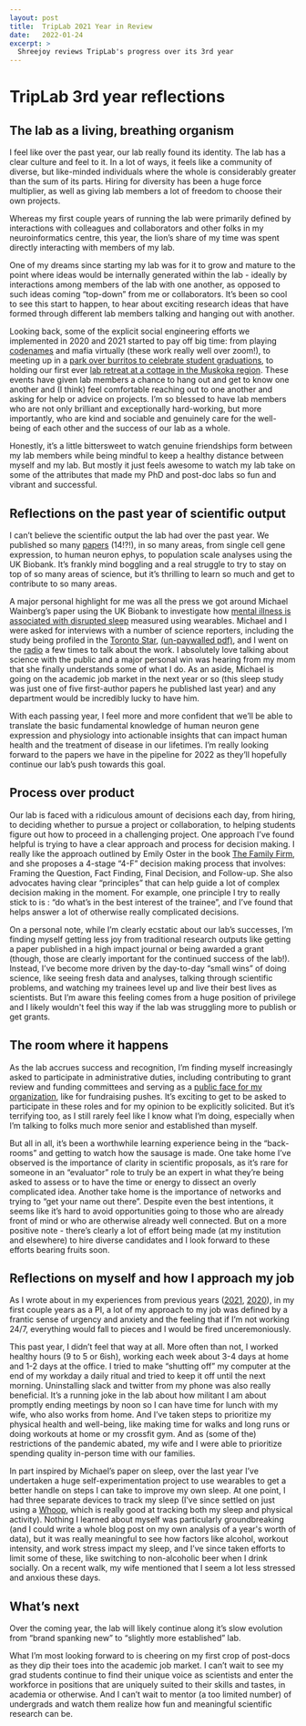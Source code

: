 ```yaml
---
layout: post
title:  TripLab 2021 Year in Review
date:   2022-01-24
excerpt: >
  Shreejoy reviews TripLab's progress over its 3rd year
---
```


# TripLab 3rd year reflections

## The lab as a living, breathing organism

I feel like over the past year, our lab really found its identity. The lab has a clear culture and feel to it. In a lot of ways, it feels like a community of diverse, but like-minded individuals where the whole is considerably greater than the sum of its parts. Hiring for diversity has been a huge force multiplier, as well as giving lab members a lot of freedom to choose their own projects.

Whereas my first couple years of running the lab were primarily defined by interactions with colleagues and collaborators and other folks in my neuroinformatics centre, this year, the lion’s share of my time was spent directly interacting with members of my lab. 

One of my dreams since starting my lab was for it to grow and mature to the point where ideas would be internally generated within the lab - ideally by interactions among members of the lab with one another, as opposed to such ideas coming “top-down” from me or collaborators. It’s been so cool to see this start to happen, to hear about exciting research ideas that have formed through different lab members talking and hanging out with another.

Looking back, some of the explicit social engineering efforts we implemented in 2020 and 2021 started to pay off big time: from playing [codenames](https://codenames.game/) and mafia virtually (these work really well over zoom!), to meeting up in a [park over burritos to celebrate student graduations](https://triplab.org/2021/06/25/labhangout2021.html), to holding our first ever [lab retreat at a cottage in the Muskoka region](https://triplab.org/2021/09/20/retreat2021.html). These events have given lab members a chance to hang out and get to know one another and (I think) feel comfortable reaching out to one another and asking for help or advice on projects. I’m so blessed to have lab members who are not only brilliant and exceptionally hard-working, but more importantly, who are kind and sociable and genuinely care for the well-being of each other and the success of our lab as a whole.

Honestly, it’s a little bittersweet to watch genuine friendships form between my lab members while being mindful to keep a healthy distance between myself and my lab. But mostly it just feels awesome to watch my lab take on some of the attributes that made my PhD and post-doc labs so fun and vibrant and successful.

## Reflections on the past year of scientific output

I can’t believe the scientific output the lab had over the past year. We published so many [papers](https://triplab.org/publications.html) (14!?!), in so many areas, from single cell gene expression, to human neuron ephys, to population scale analyses using the UK Biobank. It’s frankly mind boggling and a real struggle to try to stay on top of so many areas of science, but it’s thrilling to learn so much and get to contribute to so many areas. 

A major personal highlight for me was all the press we got around Michael Wainberg’s paper using the UK Biobank to investigate how [mental illness is associated with disrupted sleep](https://journals.plos.org/plosmedicine/article?id=10.1371/journal.pmed.1003782) measured using wearables. Michael and I were asked for interviews with a number of science reporters, including the study being profiled in the [Toronto Star](https://www.thestar.com/news/gta/2021/10/15/trouble-sleeping-landmark-study-links-mental-illness-with-restless-nights.html), [(un-paywalled pdf)](https://github.com/stripathy/stripathy.github.io/blob/master/docs/toronto_star_sleep.pdf), and I went on the [radio](https://omny.fm/shows/newstalk1010/restless-nights-tied-to-mental-illness-new-large-s) a few times to talk about the work. I absolutely love talking about science with the public and a major personal win was hearing from my mom that she finally understands some of what I do. As an aside, Michael is going on the academic job market in the next year or so (this sleep study was just one of five first-author papers he published last year) and any department would be incredibly lucky to have him.

With each passing year, I feel more and more confident that we’ll be able to translate the basic fundamental knowledge of human neuron gene expression and physiology into actionable insights that can impact human health and the treatment of disease in our lifetimes. I’m really looking forward to the papers we have in the pipeline for 2022 as they’ll hopefully continue our lab’s push towards this goal.

## Process over product

Our lab is faced with a ridiculous amount of decisions each day, from hiring, to deciding whether to pursue a project or collaboration, to helping students figure out how to proceed in a challenging project. One approach I’ve found helpful is trying to have a clear approach and process for decision making. I really like the approach outlined by Emily Oster in the book [The Family Firm](https://www.penguinrandomhouse.com/books/639450/the-family-firm-by-emily-oster/), and she proposes a 4-stage “4-F” decision making process that involves: Framing the Question, Fact Finding, Final Decision, and Follow-up. She also advocates having clear “principles” that can help guide a lot of complex decision making in the moment. For example, one principle I try to really stick to is : “do what’s in the best interest of the trainee”, and I’ve found that helps answer a lot of otherwise really complicated decisions.

On a personal note, while I’m clearly ecstatic about our lab’s successes, I’m finding myself getting less joy from traditional research outputs like getting a paper published in a high impact journal or being awarded a grant (though, those are clearly important for the continued success of the lab!). Instead, I’ve become more driven by the day-to-day “small wins” of doing science, like seeing fresh data and analyses, talking through scientific problems, and watching my trainees level up and live their best lives as scientists. But I’m aware this feeling comes from a huge position of privilege and I likely wouldn't feel this way if the lab was struggling more to publish or get grants.

## The room where it happens

As the lab accrues success and recognition, I’m finding myself increasingly asked to participate in administrative duties, including contributing to grant review and funding committees and serving as a [public face for my organization](https://www.youtube.com/watch?v=Wa9waFgVaFw&ab_channel=CAMHFoundation), like for fundraising pushes. It’s exciting to get to be asked to participate in these roles and for my opinion to be explicitly solicited. But it’s terrifying too, as I still rarely feel like I know what I’m doing, especially when I’m talking to folks much more senior and established than myself.

But all in all, it’s been a worthwhile learning experience being in the “back-rooms” and getting to watch how the sausage is made. One take home I’ve observed is the importance of clarity in scientific proposals, as it’s rare for someone in an “evaluator” role to truly be an expert in what they’re being asked to assess or to have the time or energy to dissect an overly complicated idea. Another take home is the importance of networks and trying to “get your name out there”. Despite even the best intentions, it seems like it’s hard to avoid opportunities going to those who are already front of mind or who are otherwise already well connected. But on a more positive note - there’s clearly a lot of effort being made (at my institution and elsewhere) to hire diverse candidates and I look forward to these efforts bearing fruits soon.

## Reflections on myself and how I approach my job

As I wrote about in my experiences from previous years ([2021](https://triplab.org/2021/01/16/Trip2020YearReview.html), [2020](https://triplab.org/2020/01/12/TripFirstYearReview.html)), in my first couple years as a PI, a lot of my approach to my job was defined by a frantic sense of urgency and anxiety and the feeling that if I’m not working 24/7, everything would fall to pieces and I would be fired unceremoniously. 

This past year, I didn’t feel that way at all. More often than not, I worked healthy hours (9 to 5 or 6ish), working each week about 3-4 days at home and 1-2 days at the office. I tried to make “shutting off” my computer at the end of my workday a daily ritual and tried to keep it off until the next morning. Uninstalling slack and twitter from my phone was also really beneficial. It’s a running joke in the lab about how militant I am about promptly ending meetings by noon so I can have time for lunch with my wife, who also works from home. And I’ve taken steps to prioritize my physical health and well-being, like making time for walks and long runs or doing workouts at home or my crossfit gym. And as (some of the) restrictions of the pandemic abated, my wife and I were able to prioritize spending quality in-person time with our families. 

In part inspired by Michael’s paper on sleep, over the last year I’ve undertaken a huge self-experimentation project to use wearables to get a better handle on steps I can take to improve my own sleep. At one point, I had three separate devices to track my sleep (I’ve since settled on just using a [Whoop](https://www.whoop.com/), which is really good at tracking both my sleep and physical activity). Nothing I learned about myself was particularly groundbreaking (and I could write a whole blog post on my own analysis of a year's worth of data), but it was really meaningful to see how factors like alcohol, workout intensity, and work stress impact my sleep, and I’ve since taken efforts to limit some of these, like switching to non-alcoholic beer when I drink socially. On a recent walk, my wife mentioned that I seem a lot less stressed and anxious these days.

## What’s next

Over the coming year, the lab will likely continue along it’s slow evolution from “brand spanking new” to “slightly more established” lab. 

What I’m most looking forward to is cheering on my first crop of post-docs as they dip their toes into the academic job market. I can’t wait to see my grad students continue to find their unique voice as scientists and enter the workforce in positions that are uniquely suited to their skills and tastes, in academia or otherwise. And I can’t wait to mentor (a too limited number) of undergrads and watch them realize how fun and meaningful scientific research can be.
